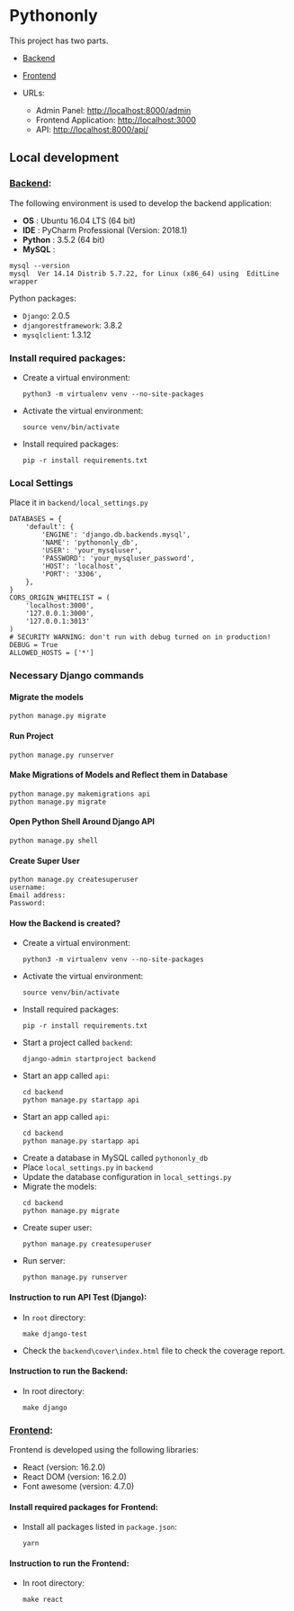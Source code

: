 # Pythononly

This project has two parts.

* [Backend](backend)
* [Frontend](frontend)

* URLs:
    * Admin Panel: [http://localhost:8000/admin](http://localhost:8000/admin)
    * Frontend Application: [http://localhost:3000](http://localhost:3000)
    * API: [http://localhost:8000/api/](http://localhost:8000/api/)

## Local development
### [Backend](backend):
The following environment is used to develop the backend application:
- **OS** : Ubuntu 16.04 LTS (64 bit)
- **IDE** : PyCharm Professional (Version: 2018.1)
- **Python** : 3.5.2 (64 bit)
- **MySQL** : 
```
mysql --version
mysql  Ver 14.14 Distrib 5.7.22, for Linux (x86_64) using  EditLine wrapper
``` 
Python packages:
* `Django`: 2.0.5
* `djangorestframework`: 3.8.2
* `mysqlclient`: 1.3.12

### Install required packages:

* Create a virtual environment: 
    ```
    python3 -m virtualenv venv --no-site-packages
    ```
* Activate the virtual environment: 
    ```
    source venv/bin/activate
    ```
* Install required packages: 
    ```
    pip -r install requirements.txt
    ```
### Local Settings 
Place it in `backend/local_settings.py`
```
DATABASES = {
    'default': {
        'ENGINE': 'django.db.backends.mysql',
        'NAME': 'pythononly_db',
        'USER': 'your_mysqluser',
        'PASSWORD': 'your_mysqluser_password',
        'HOST': 'localhost',
        'PORT': '3306',
    },
}
CORS_ORIGIN_WHITELIST = (
    'localhost:3000',
    '127.0.0.1:3000',
    '127.0.0.1:3013'
)
# SECURITY WARNING: don't run with debug turned on in production!
DEBUG = True
ALLOWED_HOSTS = ['*']
```
### Necessary Django commands
#### Migrate the models
```
python manage.py migrate
```

#### Run Project
```
python manage.py runserver
```

#### Make Migrations of Models and Reflect them in Database
```
python manage.py makemigrations api
python manage.py migrate
```

#### Open Python Shell Around Django API	
```
python manage.py shell
```

#### Create Super User
```
python manage.py createsuperuser
username: 
Email address: 
Password: 
```

#### How the Backend is created?

* Create a virtual environment: 
    ```
    python3 -m virtualenv venv --no-site-packages
    ```
* Activate the virtual environment: 
    ```
    source venv/bin/activate
    ```
* Install required packages: 
    ```
    pip -r install requirements.txt
    ```
* Start a project called `backend`: 
    ```
    django-admin startproject backend
    ```
* Start an app called `api`: 
    ```
    cd backend
    python manage.py startapp api
    ```
* Start an app called `api`: 
    ```
    cd backend
    python manage.py startapp api
    ```
* Create a database in MySQL called `pythononly_db`
* Place `local_settings.py` in `backend`
* Update the database configuration in `local_settings.py`
* Migrate the models: 
    ```
    cd backend
    python manage.py migrate
    ```
* Create super user: 
    ```
    python manage.py createsuperuser
    ```
* Run server: 
    ```
    python manage.py runserver
    ```

#### Instruction to run API Test (Django): 

* In `root` directory: 
    ```
    make django-test
    ```
* Check the `backend\cover\index.html` file to check the coverage report.

#### Instruction to run the Backend: 

* In root directory: 
    ```
    make django
    ```

### [Frontend](frontend):

Frontend is developed using the following libraries:

* React (version: 16.2.0)
* React DOM (version: 16.2.0)
* Font awesome (version: 4.7.0)

#### Install required packages for Frontend:

* Install all packages listed in `package.json`: 
    ```
    yarn
    ```

#### Instruction to run the Frontend: 

* In root directory: 
    ```
    make react
    ```